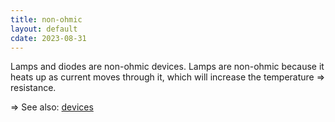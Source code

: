 ```yaml
---
title: non-ohmic
layout: default
cdate: 2023-08-31
---
```


Lamps and diodes are non-ohmic devices. Lamps are non-ohmic because it heats up as current moves through it, which will increase the temperature => resistance.

=> See also: [devices](notes/circuits.md)